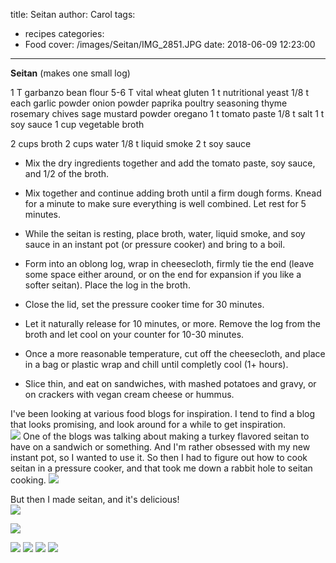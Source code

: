 title: Seitan
author: Carol
tags:
  - recipes
categories:
  - Food
cover: /images/Seitan/IMG_2851.JPG
date: 2018-06-09 12:23:00
---
__Seitan__ (makes one small log)

1 T garbanzo bean flour
5-6 T vital wheat gluten
1 t nutritional yeast
1/8 t each 
	garlic powder
    onion powder
    paprika
    poultry seasoning
    thyme
    rosemary
    chives
    sage
    mustard powder
    oregano
1 t tomato paste
1/8 t salt
1 t soy sauce
1 cup vegetable broth

2 cups broth
2 cups water
1/8 t liquid smoke
2 t soy sauce

- Mix the dry ingredients together and add the tomato paste, soy sauce, and 1/2 of the broth. 

- Mix together and continue adding broth until a firm dough forms.  Knead for a minute to make sure everything is well combined. Let rest for 5 minutes.
- While the seitan is resting, place broth, water, liquid smoke, and soy sauce in an instant pot (or pressure cooker) and bring to a boil. 
- Form into an oblong log, wrap in cheesecloth, firmly tie the end (leave some space either around, or on the end for expansion if you like a softer seitan).  Place the log in the broth.
- Close the lid, set the pressure cooker time for 30 minutes. 
- Let it naturally release for 10 minutes, or more.  Remove the log from the broth and let cool on your counter for 10-30 minutes.  
- Once a more reasonable temperature, cut off the cheesecloth, and place in a bag or plastic wrap and chill until completly cool (1+ hours).
- Slice thin, and eat on sandwiches, with mashed potatoes and gravy, or on crackers with vegan cream cheese or hummus.

I've been looking at various food blogs for inspiration.  I tend to find a blog that looks promising, and look around for a while to get inspiration.  
![](/images/Seitan/IMG_2724.JPG)
One of the blogs was talking about making a turkey flavored seitan to have on a sandwich or something.  And I'm rather obsessed with my new instant pot, so I wanted to use it.
So then I had to figure out how to cook seitan in a pressure cooker, and that took me down a rabbit hole to seitan cooking. 
![](/images/Seitan/IMG_2725.JPG)

But then I made seitan, and it's delicious!   
![](/images/Seitan/IMG_2726.JPG)

![](/images/Seitan/IMG_2727.JPG)

![](/images/Seitan/IMG_2730.JPG)
![](/images/Seitan/IMG_2844.JPG)
![](/images/Seitan/IMG_2847.JPG)
![](/images/Seitan/IMG_2852.JPG)